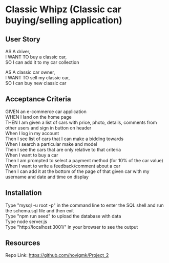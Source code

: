 # Classic Whipz (Classic car buying/selling application)

## User Story

AS A driver,  
I WANT TO buy a classic car,  
SO I can add it to my car collection

AS A classic car owner,  
I WANT TO sell my classic car,  
SO I can buy new classic car

## Acceptance Criteria

GIVEN an e-commerce car application  
WHEN I land on the home page  
THEN I am given a list of cars with price, photo, details, comments from other users and sign in button on header  
When I log in my account  
Then I see list of cars that I can make a bidding towards  
When I search a particular make and model  
Then I see the cars that are only relative to that criteria  
When I want to buy a car  
Then I am prompted to select a payment method (for 10% of the car value)  
When I want to write a feedback/comment about a car  
Then I can add it at the bottom of the page of that given car with my username and date and time on display

## Installation

Type "mysql -u root -p" in the command line to enter the SQL shell and run the schema.sql file and then exit  
Type "npm run seed" to upload the database with data  
Type node server.js  
Type "http://localhost:3001/" in your browser to see the output

## Resources

Repo Link: https://github.com/hovigmk/Project_2
